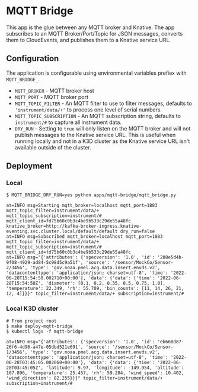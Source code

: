 # MQTT Bridge

This app is the glue between any MQTT broker and Knative. The app subscribes to an MQTT Broker/Port/Topic for JSON messages, converts them to CloudEvents, and publishes them to a Knative service URL.

## Configuration

The application is configurable using environmental variables prefiex with `MQTT_BRIDGE_`.

* `MQTT_BROKER` - MQTT broker host
* `MQTT_PORT` - MQTT broker port
* `MQTT_TOPIC_FILTER` - An MQTT filter to use to filter messages, defaults to `'instrument/data/+'` to process one level of serial numbers.
* `MQTT_TOPIC_SUBSCRIPTION` - An MQTT subscription string, defaults to `instrument/#` to capture all instrument data.
* `DRY_RUN` - Setting to `true` will only listen on the MQTT broker and will not publish messages to the Knative service URL. This is useful when running locally and not in a K3D cluster as the Knative service URL isn't available outside of the cluster.

## Deployment

### Local

```shell
$ MQTT_BRIDGE_DRY_RUN=yes python apps/mqtt-bridge/mqtt_bridge.py

at=INFO msg=Starting mqtt_broker=localhost mqtt_port=1883 mqtt_topic_filter=instrument/data/+ mqtt_topic_subscription=instrument/# mqtt_client_id=fd75b60c0b3c4be9b533c29de55a48fc knative_broker=http://kafka-broker-ingress.knative-eventing.svc.cluster.local/default/default dry_run=false
at=INFO msg=Subscribed mqtt_broker=localhost mqtt_port=1883 mqtt_topic_filter=instrument/data/+ mqtt_topic_subscription=instrument/# mqtt_client_id=fd75b60c0b3c4be9b533c29de55a48fc
at=INFO msg="{'attributes': {'specversion': '1.0', 'id': '208e5d4b-9f08-4929-ad84-5c98d5c9a51f', 'source': '/sensor/MockCo/Sensor-2/3456', 'type': 'gov.noaa.pmel.acg.data.insert.envds.v2', 'datacontenttype': 'application/json; charset=utf-8', 'time': '2022-06-28T15:54:50.002710+00:00'}, 'data': {'data': {'time': '2022-06-28T15:54:50Z', 'diameter': [0.1, 0.2, 0.35, 0.5, 0.75, 1.0], 'temperature': 22.349, 'rh': 55.709, 'bin_counts': [11, 14, 26, 21, 12, 4]}}}" topic_filter=instrument/data/+ subscription=instrument/#
```

### Local K3D cluster

```shell
# From project root
$ make deploy-mqtt-bridge
$ kubectl logs -f mqtt-bridge

at=INFO msg="{'attributes': {'specversion': '1.0', 'id': 'eb660d87-26f6-4d96-a47e-05dbd521e691', 'source': '/sensor/MockCo/Sensor-1/3456', 'type': 'gov.noaa.pmel.acg.data.insert.envds.v2', 'datacontenttype': 'application/json; charset=utf-8', 'time': '2022-06-28T03:45:05.002060+00:00'}, 'data': {'data': {'time': '2022-06-28T03:45:05Z', 'latitude': 9.97, 'longitude': -149.954, 'altitude': 107.896, 'temperature': 25.457, 'rh': 59.284, 'wind_speed': 10.402, 'wind_direction': 82.255}}}" topic_filter=instrument/data/+ subscription=instrument/#
```
